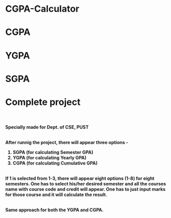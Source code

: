 # CGPA-Calculator <br>
# CGPA <br>
# YGPA <br>
# SGPA <br>
# Complete project <br> <br>

<b>Specially made for Dept. of CSE, PUST<b> <br> <br>

After runnig the project, there will appear three options - <br>
1. SGPA (for calculating Semester GPA) <br>
2. YGPA (for calculating Yearly GPA) <br>
3. CGPA (for calculating Cumulative GPA) <br> <br>

If 1 is selected from 1-3, there will appear eight options (1-8) for eight semesters. One has to select his/her desired semester and all the courses name with course code and credit will appear. One has to just input marks for those course and it will calculate the result. <br> <br>

Same approach for both the YGPA and CGPA.
